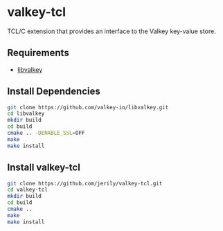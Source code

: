# valkey-tcl

TCL/C extension that provides an interface to the Valkey key-value store.

## Requirements

- [libvalkey](https://github.com/valkey-io/libvalkey)

## Install Dependencies

```bash
git clone https://github.com/valkey-io/libvalkey.git
cd libvalkey
mkdir build
cd build
cmake .. -DENABLE_SSL=OFF
make
make install
```

## Install valkey-tcl

```bash
git clone https://github.com/jerily/valkey-tcl.git
cd valkey-tcl
mkdir build
cd build
cmake ..
make
make install
```
